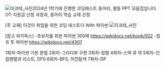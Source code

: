 ![이코테_사진](https://github.com/sungw00ng/-/assets/42471370/bec4d8dc-7e4e-4679-9a2f-c11a222643e5)2024년 1학기에 진행한 코딩테스트 동아리, 활동 PPT  모음집입니다.
OT-지원금 신청 과정과, 동아리 학습 교재 선정

[주 교재]
이것이 취업을 위한 코딩 테스트다 With 파이썬
![이코테_사진](https://github.com/sungw00ng/-/assets/42471370/1f3a4a13-de59-4fc2-9440-090f206f16ec)

[참고 위키독스]
-초보자를 위한 파이썬 300제
https://wikidocs.net/book/922
-점프 투 파이썬
https://wikidocs.net/4307

1회차-파이썬 기본 문법
2회차-그리디와 구현
3회차-정렬
4회차-스택 큐 덱
5회차-인접행렬과 리스트, DFS
6회차-BFS, 이진탐색
7회차-DP
